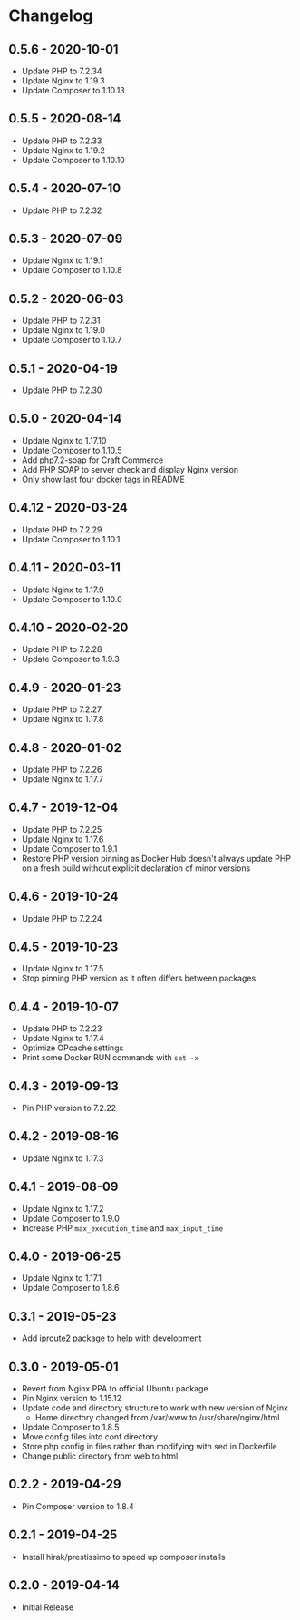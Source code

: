 # Changelog

## 0.5.6 - 2020-10-01

- Update PHP to 7.2.34
- Update Nginx to 1.19.3
- Update Composer to 1.10.13

## 0.5.5 - 2020-08-14

- Update PHP to 7.2.33
- Update Nginx to 1.19.2
- Update Composer to 1.10.10

## 0.5.4 - 2020-07-10

- Update PHP to 7.2.32

## 0.5.3 - 2020-07-09

- Update Nginx to 1.19.1
- Update Composer to 1.10.8

## 0.5.2 - 2020-06-03

- Update PHP to 7.2.31
- Update Nginx to 1.19.0
- Update Composer to 1.10.7

## 0.5.1 - 2020-04-19

- Update PHP to 7.2.30

## 0.5.0 - 2020-04-14

- Update Nginx to 1.17.10
- Update Composer to 1.10.5
- Add php7.2-soap for Craft Commerce
- Add PHP SOAP to server check and display Nginx version
- Only show last four docker tags in README

## 0.4.12 - 2020-03-24

- Update PHP to 7.2.29
- Update Composer to 1.10.1

## 0.4.11 - 2020-03-11

- Update Nginx to 1.17.9
- Update Composer to 1.10.0

## 0.4.10 - 2020-02-20

- Update PHP to 7.2.28
- Update Composer to 1.9.3

## 0.4.9 - 2020-01-23

- Update PHP to 7.2.27
- Update Nginx to 1.17.8

## 0.4.8 - 2020-01-02

- Update PHP to 7.2.26
- Update Nginx to 1.17.7

## 0.4.7 - 2019-12-04

- Update PHP to 7.2.25
- Update Nginx to 1.17.6
- Update Composer to 1.9.1
- Restore PHP version pinning as Docker Hub doesn't always update PHP on a fresh build without explicit declaration of minor versions

## 0.4.6 - 2019-10-24

- Update PHP to 7.2.24

## 0.4.5 - 2019-10-23

- Update Nginx to 1.17.5
- Stop pinning PHP version as it often differs between packages

## 0.4.4 - 2019-10-07

- Update PHP to 7.2.23
- Update Nginx to 1.17.4
- Optimize OPcache settings
- Print some Docker RUN commands with `set -x`

## 0.4.3 - 2019-09-13

- Pin PHP version to 7.2.22

## 0.4.2 - 2019-08-16

- Update Nginx to 1.17.3

## 0.4.1 - 2019-08-09

- Update Nginx to 1.17.2
- Update Composer to 1.9.0
- Increase PHP `max_execution_time` and `max_input_time`

## 0.4.0 - 2019-06-25

- Update Nginx to 1.17.1
- Update Composer to 1.8.6

## 0.3.1 - 2019-05-23

- Add iproute2 package to help with development

## 0.3.0 - 2019-05-01

- Revert from Nginx PPA to official Ubuntu package
- Pin Nginx version to 1.15.12
- Update code and directory structure to work with new version of Nginx
  - Home directory changed from /var/www to /usr/share/nginx/html
- Update Composer to 1.8.5
- Move config files into conf directory
- Store php config in files rather than modifying with sed in Dockerfile
- Change public directory from web to html

## 0.2.2 - 2019-04-29

- Pin Composer version to 1.8.4

## 0.2.1 - 2019-04-25

- Install hirak/prestissimo to speed up composer installs

## 0.2.0 - 2019-04-14

- Initial Release

